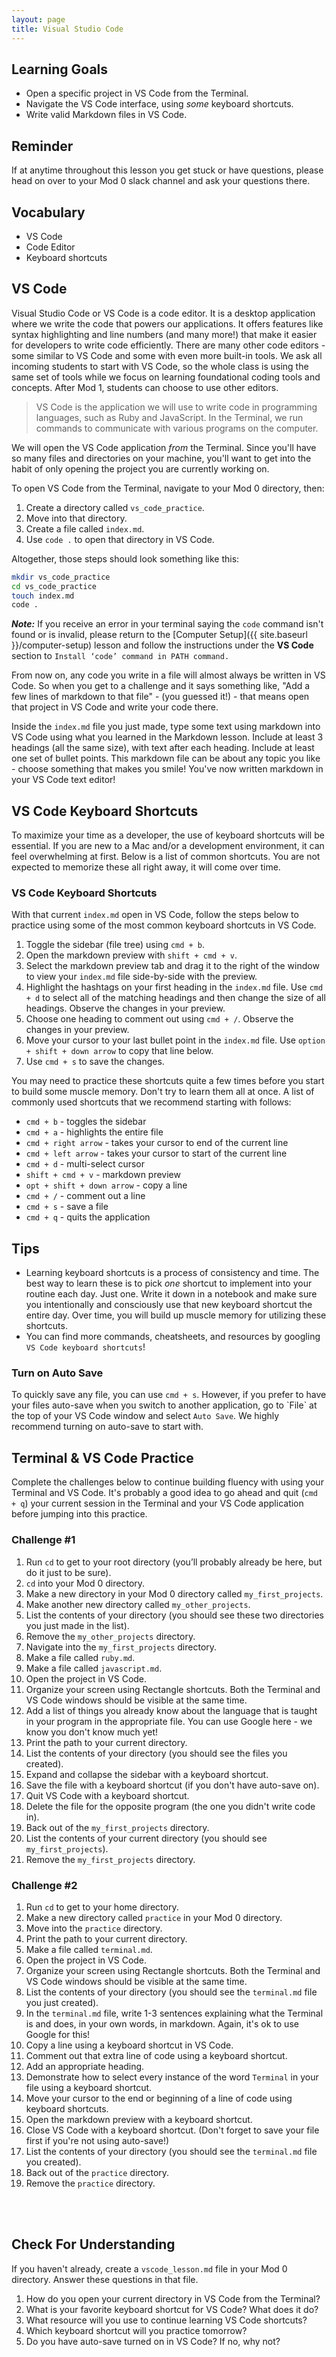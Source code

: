 ```yaml
---
layout: page
title: Visual Studio Code
---
```


## Learning Goals

- Open a specific project in VS Code from the Terminal.
- Navigate the VS Code interface, using _some_ keyboard shortcuts.
- Write valid Markdown files in VS Code.

## Reminder
If at anytime throughout this lesson you get stuck or have questions, please head on over to your Mod 0 slack channel and ask your questions there.

## Vocabulary

- <span class="vocab">VS Code</span>
- <span class="vocab">Code Editor</span>
- <span class="vocab">Keyboard shortcuts</span>

## VS Code

<span class="vocab">Visual Studio Code</span> or VS Code is a <span class="vocab">code editor</span>. It is a desktop application where we write the code that powers our applications. It offers features like syntax highlighting and line numbers (and many more!) that make it easier for developers to write code efficiently. There are many other code editors - some similar to VS Code and some with even more built-in tools. We ask all incoming students to start with VS Code, so the whole class is using the same set of tools while we focus on learning foundational coding tools and concepts. After Mod 1, students can choose to use other editors.

>VS Code is the application we will use to write code in programming languages, such as Ruby and JavaScript. In the Terminal, we run commands to communicate with various programs on the computer.

We will open the VS Code application _from_ the Terminal. Since you'll have so many files and directories on your machine, you'll want to get into the habit of only opening the project you are currently working on.

To open VS Code from the Terminal, navigate to your Mod 0 directory, then:
1. Create a directory called `vs_code_practice`.
2. Move into that directory.
3. Create a file called `index.md`.
4. Use `code .` to open that directory in VS Code.

Altogether, those steps should look something like this:

```bash
mkdir vs_code_practice
cd vs_code_practice
touch index.md
code .
```

***Note:*** If you receive an error in your terminal saying the `code` command isn't found or is invalid, please return to the [Computer Setup]({{ site.baseurl }}/computer-setup) lesson and follow the instructions under the **VS Code** section to `Install ‘code’ command in PATH command.`


From now on, any code you write in a file will almost always be written in VS Code. So when you get to a challenge and it says something like, "Add a few lines of markdown to that file" - (you guessed it!) - that means open that project in VS Code and write your code there.

Inside the `index.md` file you just made, type some text using markdown into VS Code using what you learned in the Markdown lesson. Include at least 3 headings (all the same size), with text after each heading. Include at least one set of bullet points. This markdown file can be about any topic you like - choose something that makes you smile! You've now written markdown in your VS Code text editor!

## VS Code Keyboard Shortcuts

To maximize your time as a developer, the use of <span class="vocab">keyboard shortcuts</span> will be essential. If you are new to a Mac and/or a development environment, it can feel overwhelming at first. Below is a list of common shortcuts. You are not expected to memorize these all right away, it will come over time.

<div class="s-card">
  <h3>VS Code Keyboard Shortcuts</h3>
  <p>With that current <code>index.md</code> open in VS Code, follow the steps below to practice using some of the most common keyboard shortcuts in VS Code.</p>
  <ol>
    <li>Toggle the sidebar (file tree) using <code>cmd + b</code>.</li>
    <li>Open the markdown preview with <code>shift + cmd + v</code>.</li>
    <li>Select the markdown preview tab and drag it to the right of the window to view your <code>index.md</code> file side-by-side with the preview.</li>
    <li>Highlight the hashtags on your first heading in the <code>index.md</code> file. Use <code>cmd + d</code> to select all of the matching headings and then change the size of all headings. Observe the changes in your preview.</li>
    <li>Choose one heading to comment out using <code>cmd + /</code>. Observe the changes in your preview.</li>
    <li>Move your cursor to your last bullet point in the <code>index.md</code> file. Use <code>option + shift + down arrow</code> to copy that line below.</li>
    <li>Use <code>cmd + s</code> to save the changes. </li>
  </ol>
</div>

You may need to practice these shortcuts quite a few times before you start to build some muscle memory. Don't try to learn them all at once. A list of commonly used shortcuts that we recommend starting with follows:

- `cmd + b` - toggles the sidebar
- `cmd + a` - highlights the entire file
- `cmd + right arrow` - takes your cursor to end of the current line
- `cmd + left arrow` - takes your cursor to start of the current line
- `cmd + d` - multi-select cursor 
- `shift + cmd + v` - markdown preview
- `opt + shift + down arrow` - copy a line
- `cmd + /` - comment out a line
- `cmd + s` - save a file
- `cmd + q` - quits the application

## Tips

- Learning keyboard shortcuts is a process of consistency and time. The best way to learn these is to pick *one* shortcut to implement into your routine each day. Just one. Write it down in a notebook and make sure you intentionally and consciously use that new keyboard shortcut the entire day. Over time, you will build up muscle memory for utilizing these shortcuts.
- You can find more commands, cheatsheets, and resources by googling `VS Code keyboard shortcuts`!

<div class="s-card">
  <h3>Turn on Auto Save</h3>
  <p>To quickly save any file, you can use <code>cmd + s</code>. However, if you prefer to have your files auto-save when you switch to another application, go to `File` at the top of your VS Code window and select <code>Auto Save</code>. We highly recommend turning on auto-save to start with.</p>
</div>

## Terminal & VS Code Practice

Complete the challenges below to continue building fluency with using your Terminal and VS Code. It's probably a good idea to go ahead and quit (`cmd + q`) your current session in the Terminal and your VS Code application before jumping into this practice.

### Challenge #1

1. Run `cd` to get to your root directory (you’ll probably already be here, but do it just to be sure).
1. `cd` into your Mod 0 directory.
1. Make a new directory in your Mod 0 directory called `my_first_projects`.
1. Make another new directory called `my_other_projects`.
1. List the contents of your directory (you should see these two directories you just made in the list).
1. Remove the `my_other_projects` directory.
1. Navigate into the `my_first_projects` directory.
1. Make a file called `ruby.md`.
1. Make a file called `javascript.md`.
1. Open the project in VS Code.
1. Organize your screen using Rectangle shortcuts. Both the Terminal and VS Code windows should be visible at the same time.
1. Add a list of things you already know about the language that is taught in your program in the appropriate file. You can use Google here - we know you don't know much yet!
1. Print the path to your current directory.
1. List the contents of your directory (you should see the files you created).
1. Expand and collapse the sidebar with a keyboard shortcut.
1. Save the file with a keyboard shortcut (if you don't have auto-save on).
1. Quit VS Code with a keyboard shortcut.
1. Delete the file for the opposite program (the one you didn't write code in).
1. Back out of the `my_first_projects` directory.
1. List the contents of your current directory (you should see `my_first_projects`).
1. Remove the `my_first_projects` directory.

### Challenge #2

1. Run `cd` to get to your home directory.
1. Make a new directory called `practice` in your Mod 0 directory.
1. Move into the `practice` directory.
1. Print the path to your current directory.
1. Make a file called `terminal.md`.
1. Open the project in VS Code.
1. Organize your screen using Rectangle shortcuts. Both the Terminal and VS Code windows should be visible at the same time.
1. List the contents of your directory (you should see the `terminal.md` file you just created).
1. In the `terminal.md` file, write 1-3 sentences explaining what the Terminal is and does, in your own words, in markdown. Again, it's ok to use Google for this!
1. Copy a line using a keyboard shortcut in VS Code.
1. Comment out that extra line of code using a keyboard shortcut.
1. Add an appropriate heading.
1. Demonstrate how to select every instance of the word `Terminal` in your file using a keyboard shortcut.
1. Move your cursor to the end or beginning of a line of code using keyboard shortcuts. 
1. Open the markdown preview with a keyboard shortcut.
1. Close VS Code with a keyboard shortcut. (Don't forget to save your file first if you're not using auto-save!)
1. List the contents of your directory (you should see the `terminal.md` file you created).
1. Back out of the `practice` directory.
1. Remove the `practice` directory.
<br>
<br>

## Check For Understanding
If you haven't already, create a `vscode_lesson.md` file in your Mod 0 directory. Answer these questions in that file.

1. How do you open your current directory in VS Code from the Terminal?
1. What is your favorite keyboard shortcut for VS Code? What does it do? 
1. What resource will you use to continue learning VS Code shortcuts? 
1. Which keyboard shortcut will you practice tomorrow? 
1. Do you have auto-save turned on in VS Code? If no, why not?


<br><br>
